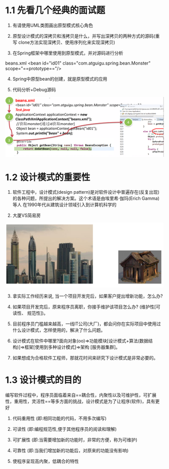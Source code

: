 # 1.1 先看几个经典的面试题  

1) 有请使用UML类图画出原型模式核心角色

2) 原型设计模式的深拷贝和浅拷贝是什么，并写出深拷贝的两种方式的源码(重写 clone方法实现深拷贝、使用序列化来实现深拷贝)

3) 在Spring框架中哪里使用到原型模式，并对源码进行分析 

beans.xml
 \<bean id="id01" class="com.atguigu.spring.bean.Monster" scope="==prototype=="/> 

4)  Spring中原型bean的创建，就是原型模式的应用 

5) 代码分析+Debug源码 

![image-20191123125021723](images/image-20191123125021723.png)



# 1.2 设计模式的重要性 

1) 软件工程中，设计模式(design pattern)是对软件设计中普遍存在(反复出现) 的各种问题，所提出的解决方案。这个术语是由埃里希·伽玛(Erich Gamma)等人 在1990年代从建筑设计领域引入到计算机科学的 

2) 大厦VS简易房

![image-20191123125418976](images/image-20191123125418976.png)

3) 拿实际工作经历来说, 当一个项目开发完后，如果客户提出增新功能，怎么办?

4) 如果项目开发完后，原来程序员离职，你接手维护该项目怎么办? (维护性[可读性、 规范性])。

5) 目前程序员门槛越来越高，一线IT公司(大厂)，都会问你在实际项目中使用过什么设计模式，怎样使用的，解决了什么问题。

6) 设计模式在软件中哪里?面向对象(oo)=>功能模块[设计模式+算法(数据结构)]=>框架[使用到多种设计模式]=>架构 [服务器集群]。

7) 如果想成为合格软件工程师，那就花时间来研究下设计模式是非常必要的。



# 1.3  设计模式的目的

编写软件过程中，程序员面临着来自==耦合性，内聚性以及可维护性，可扩展性，重用性，灵活性==等多方面的挑战，设计模式是为了让程序(软件)，具有更好

1) 代码重用性 (即:相同功能的代码，不用多次编写)

2) 可读性 (即:编程规范性,便于其他程序员的阅读和理解)

3) 可扩展性 (即:当需要增加新的功能时，非常的方便，称为可维护)

4) 可靠性 (即:当我们增加新的功能后，对原来的功能没有影响)

5) 使程序呈现高内聚，低耦合的特性

